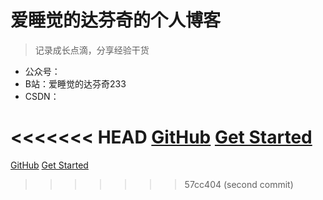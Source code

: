 

# 爱睡觉的达芬奇的个人博客

> 记录成长点滴，分享经验干货

- 公众号：
- B站：爱睡觉的达芬奇233
- CSDN：

<<<<<<< HEAD
[GitHub](https://github.com/docsifyjs/docsify/)
[Get Started](#docsify)
=======
[GitHub](https://github.com/HuangYi97)
[Get Started](HuangYi97.github.io)
>>>>>>> 57cc404 (second commit)
